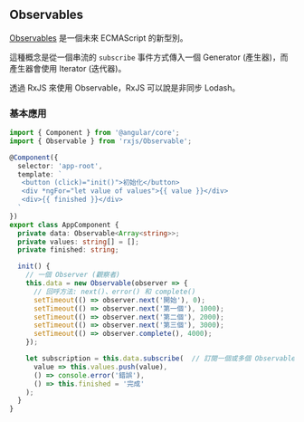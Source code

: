 ## Observables

[Observables](https://github.com/tc39/proposal-observable) 是一個未來 ECMAScript 的新型別。

這種概念是從一個串流的 `subscribe` 事件方式傳入一個 Generator (產生器)，而產生器會使用 Iterator (迭代器)。

透過 RxJS 來使用 Observable，RxJS 可以說是非同步 Lodash。

### 基本應用

```ts
import { Component } from '@angular/core';
import { Observable } from 'rxjs/Observable';

@Component({
  selector: 'app-root',
  template: `
   <button (click)="init()">初始化</button>
   <div *ngFor="let value of values">{{ value }}</div>
   <div>{{ finished }}</div>
  `
})
export class AppComponent {
  private data: Observable<Array<string>>;
  private values: string[] = [];
  private finished: string;

  init() {
    // 一個 Observer (觀察者)
    this.data = new Observable(observer => {
      // 回呼方法: next()、error() 和 complete()
      setTimeout(() => observer.next('開始'), 0);
      setTimeout(() => observer.next('第一個'), 1000);
      setTimeout(() => observer.next('第二個'), 2000);
      setTimeout(() => observer.next('第三個'), 3000);
      setTimeout(() => observer.complete(), 4000);
    });

    let subscription = this.data.subscribe(  // 訂閱一個或多個 Observable (可觀察的物件)
      value => this.values.push(value),
      () => console.error('錯誤'),
      () => this.finished = '完成'
    );
  }
}
```
